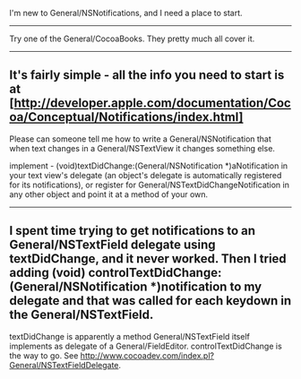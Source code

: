 I'm new to General/NSNotifications, and I need a place to start.

----

Try one of the General/CocoaBooks.  They pretty much all cover it.

----

It's fairly simple - all the info you need to start is at [http://developer.apple.com/documentation/Cocoa/Conceptual/Notifications/index.html]
----
Please can someone tell me how to write a General/NSNotification that when text changes in a General/NSTextView it changes something else.

implement     - (void)textDidChange:(General/NSNotification *)aNotification in your text view's delegate (an object's delegate is automatically registered for its notifications), or register for General/NSTextDidChangeNotification in any other object and point it at a method of your own.

----
I spent time trying to get notifications to an General/NSTextField delegate using textDidChange, and it never worked. Then I tried adding
    (void) controlTextDidChange:(General/NSNotification *)notification
to my delegate and that was called for each keydown in the General/NSTextField. 
----

textDidChange is apparently a method General/NSTextField itself implements as delegate of a General/FieldEditor. controlTextDidChange is the way to go. See http://www.cocoadev.com/index.pl?General/NSTextFieldDelegate.